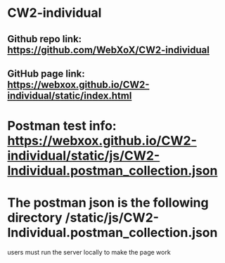 # CW2-individual
## Github repo link: https://github.com/WebXoX/CW2-individual
## GitHub page link: https://webxox.github.io/CW2-individual/static/index.html

# Postman test info: https://webxox.github.io/CW2-individual/static/js/CW2-Individual.postman_collection.json
# The postman json is the following directory /static/js/CW2-Individual.postman_collection.json
users must run the server locally to make the page work
